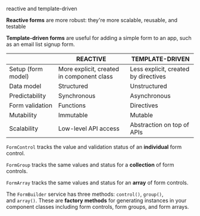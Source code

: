 reactive and template-driven 

**Reactive forms** are more robust: they're more scalable, reusable, and testable 

**Template-driven forms** are useful for adding a simple form to an app, such as an email list signup form.  

|                    | REACTIVE                                  | TEMPLATE-DRIVEN                      |
| ------------------ | ----------------------------------------- | ------------------------------------ |
| Setup (form model) | More explicit, created in component class | Less explicit, created by directives |
| Data model         | Structured                                | Unstructured                         |
| Predictability     | Synchronous                               | Asynchronous                         |
| Form validation    | Functions                                 | Directives                           |
| Mutability         | Immutable                                 | Mutable                              |
| Scalability        | Low-level API access                      | Abstraction on top of APIs           |



`FormControl` tracks the value and validation status of an **individual** form control. 

`FormGroup` tracks the same values and status for a **collection** of form controls. 

`FormArray` tracks the same values and status for an **array** of form controls. 



The `FormBuilder` service has three methods: `control()`, `group()`, and `array()`. These are **factory** **methods** for generating instances in your component classes including form controls, form groups, and form arrays. 